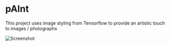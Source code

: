 # pAInt
This project uses image styling from Tensorflow to provide an artistic touch to images / photographs 

![Screenshot](http://github.com/satishnarasimhan/pAInt/House.jpg)
